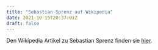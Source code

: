 ```yaml
---
title: "Sebastian Sprenz auf Wikipedia"
date: 2021-10-15T20:37:01Z
draft: false
---
```


Den Wikipedia Artikel zu Sebastian Sprenz finden sie [hier](https://de.wikipedia.org/wiki/Sebastian_Sprenz).
